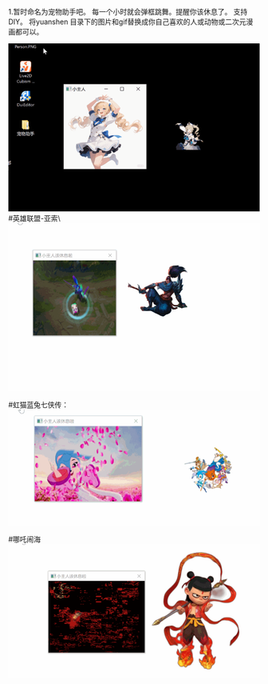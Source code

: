 1.暂时命名为宠物助手吧。
每一个小时就会弹框跳舞。提醒你该休息了。
支持DIY。
将yuanshen 目录下的图片和gif替换成你自己喜欢的人或动物或二次元漫画都可以。

![Image text](Png/0001.gif)\
#英雄联盟-亚索\ 
![Image text](Png/YaSuo.gif)

#虹猫蓝兔七侠传：\
![Image text](Png/HongMao.gif)

#哪吒闹海\
![Image text](Png/NeZha.gif)
